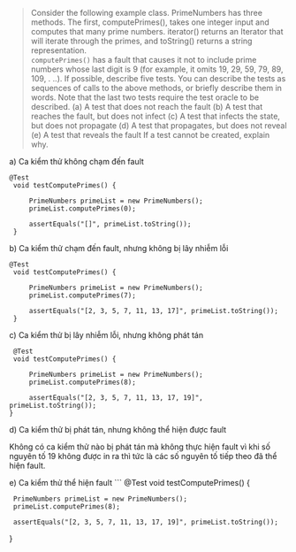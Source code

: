 >Consider the following example class. PrimeNumbers has three
 methods. The first, computePrimes(), takes one integer input
 and computes that many prime numbers. iterator() returns an
 Iterator that will iterate through the primes, and toString()
 returns a string representation. \
>```computePrimes()``` has a fault that causes it not to include prime
 numbers whose last digit is 9 (for example, it omits 19, 29, 59, 79,
 89, 109, . ..). If possible, describe five tests. You can describe the
 tests as sequences of calls to the above methods, or briefly describe
 them in words. Note that the last two tests require the test oracle to
 be described.
 (a) A test that does not reach the fault
 (b) A test that reaches the fault, but does not infect
 (c) A test that infects the state, but does not propagate
 (d) A test that propagates, but does not reveal
 (e) A test that reveals the fault
 If a test cannot be created, explain why.

a) Ca kiểm thử không chạm đến fault
```
@Test
 void testComputePrimes() {

     PrimeNumbers primeList = new PrimeNumbers();
     primeList.computePrimes(0);
 
     assertEquals("[]", primeList.toString());
 }
```

b) Ca kiểm thử chạm đến fault, nhưng không bị lây nhiễm lỗi
```
@Test
 void testComputePrimes() {

     PrimeNumbers primeList = new PrimeNumbers();
     primeList.computePrimes(7);
 
     assertEquals("[2, 3, 5, 7, 11, 13, 17]", primeList.toString());
 } 
```
c) Ca kiểm thử bị lây nhiễm lỗi, nhưng không phát tán
```
 @Test
 void testComputePrimes() {

     PrimeNumbers primeList = new PrimeNumbers();
     primeList.computePrimes(8);
 
     assertEquals("[2, 3, 5, 7, 11, 13, 17, 19]", primeList.toString());
}
```
d) Ca kiểm thử bị phát tán, nhưng không thể hiện được fault
<p>
Không có ca kiểm thử nào bị phát tán mà không thực hiện fault vì khi số nguyên tố 19 không được in ra thì tức là các số nguyên tố tiếp theo đã thể hiện fault.
</p>
e) Ca kiểm thử thể hiện fault
```
@Test
 void testComputePrimes() {

     PrimeNumbers primeList = new PrimeNumbers();
     primeList.computePrimes(8);
 
     assertEquals("[2, 3, 5, 7, 11, 13, 17, 19]", primeList.toString());
 } 
```
 